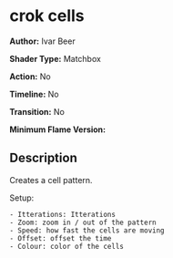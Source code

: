 # crok cells

**Author:** Ivar Beer

**Shader Type:** Matchbox

**Action:** No

**Timeline:** No

**Transition:** No

**Minimum Flame Version:** 


## Description
Creates a cell pattern.

Setup:

    - Itterations: Itterations
    - Zoom: zoom in / out of the pattern
    - Speed: how fast the cells are moving
    - Offset: offset the time
    - Colour: color of the cells
